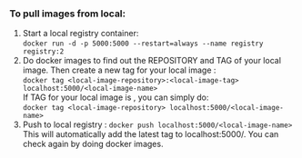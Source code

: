 ### To pull images from local:

1. Start a local registry container:  
`docker run -d -p 5000:5000 --restart=always --name registry registry:2`  
2. Do docker images to find out the REPOSITORY and TAG of your local image. Then create a new tag for your local image :  
`docker tag <local-image-repository>:<local-image-tag> localhost:5000/<local-image-name>`  
If TAG for your local image is <none>, you can simply do:  
`docker tag <local-image-repository> localhost:5000/<local-image-name>`  
3. Push to local registry :
`docker push localhost:5000/<local-image-name>`
This will automatically add the latest tag to localhost:5000/<local-image-name>. You can check again by doing docker images.
